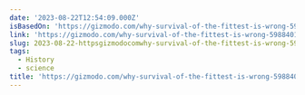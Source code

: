 ```yaml
---
date: '2023-08-22T12:54:09.000Z'
isBasedOn: 'https://gizmodo.com/why-survival-of-the-fittest-is-wrong-5988401'
link: 'https://gizmodo.com/why-survival-of-the-fittest-is-wrong-5988401'
slug: 2023-08-22-httpsgizmodocomwhy-survival-of-the-fittest-is-wrong-5988401
tags:
  - History
  - science
title: 'https://gizmodo.com/why-survival-of-the-fittest-is-wrong-5988401'
---
```


